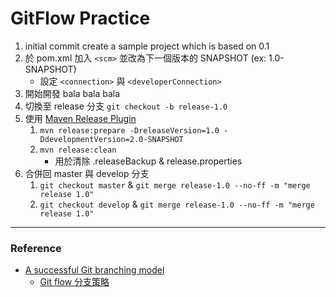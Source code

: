 # GitFlow Practice
1. initial commit
    create a sample project which is based on 0.1
2. 於 pom.xml 加入 `<scm>` 並改為下一個版本的 SNAPSHOT (ex: 1.0-SNAPSHOT)
    * 設定 `<connection>` 與 `<developerConnection>`
3. 開始開發 bala bala bala
4. 切換至 release 分支
    `git checkout -b release-1.0`
5. 使用 [Maven Release Plugin](http://maven.apache.org/maven-release/maven-release-plugin/examples/prepare-release.html)
    1. `mvn release:prepare -DreleaseVersion=1.0 -DdevelopmentVersion=2.0-SNAPSHOT`
    2. `mvn release:clean`
        * 用於清除 .releaseBackup & release.properties
6. 合併回 master 與 develop 分支
    1. `git checkout master` & `git merge release-1.0 --no-ff -m "merge release 1.0"`
    2. `git checkout develop` & `git merge release-1.0 --no-ff -m "merge release 1.0"`

---
### Reference
* [A successful Git branching model](http://nvie.com/posts/a-successful-git-branching-model/)
    * [Git flow 分支策略](http://git-tutorial.readthedocs.io/zh/latest/branchingmodel.html)
